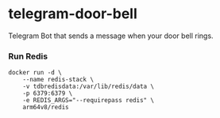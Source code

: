 # telegram-door-bell
Telegram Bot that sends a message when your door bell rings.

### Run Redis
```
docker run -d \
    --name redis-stack \
    -v tdbredisdata:/var/lib/redis/data \
    -p 6379:6379 \
    -e REDIS_ARGS="--requirepass redis" \
    arm64v8/redis
```